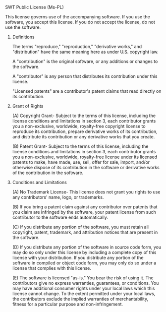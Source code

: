 SWT Public License (Ms-PL)

This license governs use of the accompanying software. If you use the
software, you accept this license. If you do not accept the license,
do not use the software.

 1. Definitions

    The terms "reproduce," "reproduction," "derivative works," and
    "distribution" have the same meaning here as under U.S. copyright
    law.

    A "contribution" is the original software, or any additions or
    changes to the software.

    A "contributor" is any person that distributes its contribution
    under this license.

    "Licensed patents" are a contributor's patent claims that read
    directly on its contribution.

 2. Grant of Rights

    (A) Copyright Grant- Subject to the terms of this license,
    including the license conditions and limitations in section 3,
    each contributor grants you a non-exclusive, worldwide,
    royalty-free copyright license to reproduce its contribution,
    prepare derivative works of its contribution, and distribute its
    contribution or any derivative works that you create.
   
    (B) Patent Grant- Subject to the terms of this license, including
    the license conditions and limitations in section 3, each
    contributor grants you a non-exclusive, worldwide, royalty-free
    license under its licensed patents to make, have made, use, sell,
    offer for sale, import, and/or otherwise dispose of its
    contribution in the software or derivative works of the
    contribution in the software.
 
 3. Conditions and Limitations
  
    (A) No Trademark License- This license does not grant you rights
    to use any contributors' name, logo, or trademarks.

    (B) If you bring a patent claim against any contributor over
    patents that you claim are infringed by the software, your patent
    license from such contributor to the software ends automatically.

    (C) If you distribute any portion of the software, you must retain
    all copyright, patent, trademark, and attribution notices that are
    present in the software.

    (D) If you distribute any portion of the software in source code
    form, you may do so only under this license by including a
    complete copy of this license with your distribution. If you
    distribute any portion of the software in compiled or object code
    form, you may only do so under a license that complies with this
    license.  

    (E) The software is licensed "as-is." You bear the risk of using
    it. The contributors give no express warranties, guarantees, or
    conditions. You may have additional consumer rights under your
    local laws which this license cannot change. To the extent
    permitted under your local laws, the contributors exclude the
    implied warranties of merchantability, fitness for a particular
    purpose and non-infringement.
